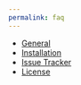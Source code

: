 ```yaml
---
permalink: faq
---
```


- [General](faq-general)
- [Installation](faq-installation)
- [Issue Tracker](issue-tracker)
- [License](faq-license)